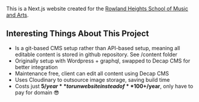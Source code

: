 This is a Next.js website created for the [Rowland Heights School of Music and Arts](https://rowlandmusicschool.com/).

## Interesting Things About This Project
* Is a git-based CMS setup rather than API-based setup, meaning all editable content is stored in github repository. See /content folder
* Originally setup with Wordpress + graphql, swapped to Decap CMS for better integration
* Maintenance free, client can edit all content using Decap CMS
* Uses Cloudinary to outsource image storage, saving build time
* Costs just **$5/year** to run website instead of **$100+/year**, only have to pay for domain 😎
